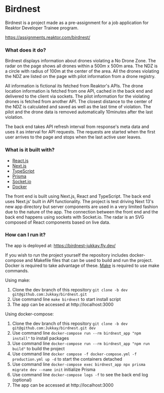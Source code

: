 # Birdnest

Birdnest is a project made as a pre-assignment for a job application for Reaktor Developer Trainee program.

https://assignments.reaktor.com/birdnest/

### What does it do?

Birdnest displays information about drones violating a No Drone Zone. The radar on the page shows all drones within a 500m x 500m area. The NDZ is a circle with radius of 100m at the center of the area. All the drones violating the NDZ are listed on the page with pilot information from a drone registry.

All information is fictional its fetched from Reaktor's APIs. The drone location information is fetched from one API, cached in the back end and delivered to the client via sockets. The pilot information for the violating drones is fetched from another API. The closest distance to the center of the NDZ is calculated and saved as well as the last time of violation. The pilot and the drone data is removed automatically 10minutes after the last violation.

The back end takes API refresh interval from response's meta data and uses it as interval for API requests. The requests are started when the first user arrives to the page and stops when the last active user leaves. 

### What is it built with?

* [React.js](https://reactjs.org/)
* [Next.js](https://nextjs.org/)
* [TypeScript](https://www.typescriptlang.org/)
* [Prisma](https://prisma.io)
* [Socket.io](https://socket.io/)
* [Docker](https://docker.com)

The front end is built using Next.js, React and TypeScript. The back end uses Next.js' built in API functionality. The project is test driving Next 13's new app directory but server components are used in a very limited fashion due to the nature of the app. The connection between the front end and the back end happens using sockets with Socket.io. The radar is an SVG composed of React components based on live data.

### How can I run it?

The app is deployed at:
https://birdnest-jukkay.fly.dev/

If you wish to run the project yourself the repository includes docker-compose and Makefile files that can be used to build and run the project. Docker is required to take advantage of these. [Make](https://linuxhint.com/make-command-linux/) is required to use make commands.

Using make:

1. Clone the dev branch of this repository `git clone -b dev git@github.com:Jukkay/birdnest.git`
2. Use command line `make birdnest` to start install script
3. The app can be accessed at http://localhost:3000

Using docker-compose:

1. Clone the dev branch of this repository `git clone -b dev git@github.com:Jukkay/birdnest.git dev`
2. Use command line `docker-compose run --rm birdnest_app "npm install"` to install packages
3. Use command line `docker-compose run --rm birdnest_app "npm run build"` to build the project
4. Use command line `docker compose -f docker-compose.yml -f production.yml up -d` to start the containers detached
5. Use command line `docker-compose exec birdnest_app npx prisma migrate dev --name init` initialize Prisma
6. Use command line `docker-compose logs -f` to see the back end log (optional)
7. The app can be accessed at http://localhost:3000
